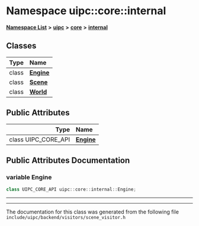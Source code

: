 

# Namespace uipc::core::internal



[**Namespace List**](namespaces.md) **>** [**uipc**](namespaceuipc.md) **>** [**core**](namespaceuipc_1_1core.md) **>** [**internal**](namespaceuipc_1_1core_1_1internal.md)




















## Classes

| Type | Name |
| ---: | :--- |
| class | [**Engine**](classuipc_1_1core_1_1internal_1_1_engine.md) <br> |
| class | [**Scene**](classuipc_1_1core_1_1internal_1_1_scene.md) <br> |
| class | [**World**](classuipc_1_1core_1_1internal_1_1_world.md) <br> |






## Public Attributes

| Type | Name |
| ---: | :--- |
|  class UIPC\_CORE\_API | [**Engine**](#variable-engine)  <br> |












































## Public Attributes Documentation




### variable Engine 

```C++
class UIPC_CORE_API uipc::core::internal::Engine;
```




<hr>

------------------------------
The documentation for this class was generated from the following file `include/uipc/backend/visitors/scene_visitor.h`

